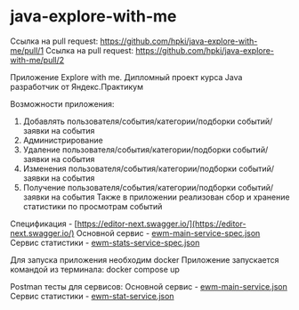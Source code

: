 # java-explore-with-me
Ссылка на pull request: https://github.com/hpki/java-explore-with-me/pull/1
Ссылка на pull request: https://github.com/hpki/java-explore-with-me/pull/2

Приложение Explore with me. Дипломный проект курса Java разработчик от Яндекс.Практикум

Возможности приложения:
1. Добавлять пользователя/события/категории/подборки событий/заявки на события
2. Администрирование
3. Удаление пользователя/события/категории/подборки событий/заявки на события
4. Изменения пользователя/события/категории/подборки событий/заявки на события
5. Получение пользователя/события/категории/подборки событий/заявки на события
   Также в приложении реализован сбор и хранение статистики по просмотрам событий

Спецификация - [https://editor-next.swagger.io/](https://editor-next.swagger.io/)
Основной сервис   - [ewm-main-service-spec.json](ewm-main-service-spec.json)
Сервис статистики - [ewm-stats-service-spec.json](ewm-stats-service-spec.json)

Для запуска приложения необходим docker
Приложение запускается командой из терминала: docker compose up

Postman тесты для сервисов:
Основной сервис   - [ewm-main-service.json]()
Сервис статистики - [ewm-stat-service.json]()

